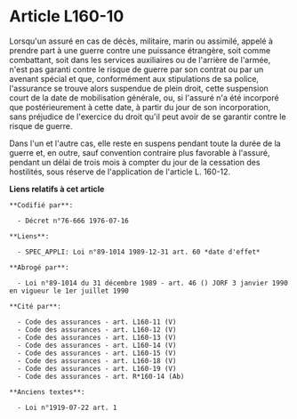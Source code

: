 # Article L160-10

Lorsqu'un assuré en cas de décès, militaire, marin ou assimilé, appelé à prendre part à une guerre contre une puissance
étrangère, soit comme combattant, soit dans les services auxiliaires ou de l'arrière de l'armée, n'est pas garanti contre le
risque de guerre par son contrat ou par un avenant spécial et que, conformément aux stipulations de sa police, l'assurance se
trouve alors suspendue de plein droit, cette suspension court de la date de mobilisation générale, ou, si l'assuré n'a été
incorporé que postérieurement à cette date, à partir du jour de son incorporation, sans préjudice de l'exercice du droit
qu'il peut avoir de se garantir contre le risque de guerre.

Dans l'un et l'autre cas, elle reste en suspens pendant toute la durée de la guerre et, en outre, sauf convention contraire
plus favorable à l'assuré, pendant un délai de trois mois à compter du jour de la cessation des hostilités, sous réserve de
l'application de l'article L. 160-12.

**Liens relatifs à cet article**

	**Codifié par**:

	  - Décret n°76-666 1976-07-16

	**Liens**:

	  - SPEC_APPLI: Loi n°89-1014 1989-12-31 art. 60 *date d'effet*

	**Abrogé par**:

	  - Loi n°89-1014 du 31 décembre 1989 - art. 46 () JORF 3 janvier 1990 en vigueur le 1er juillet 1990

	**Cité par**:

	  - Code des assurances - art. L160-11 (V)
	  - Code des assurances - art. L160-12 (V)
	  - Code des assurances - art. L160-13 (V)
	  - Code des assurances - art. L160-14 (V)
	  - Code des assurances - art. L160-15 (V)
	  - Code des assurances - art. L160-18 (V)
	  - Code des assurances - art. L160-19 (V)
	  - Code des assurances - art. R*160-14 (Ab)

	**Anciens textes**:

	  - Loi n°1919-07-22 art. 1
